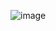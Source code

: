 ![image](https://github.com/Arshad-96/sql_practice/assets/130095869/a9adb05a-6ace-457c-9dcd-f54426fb7de8)
